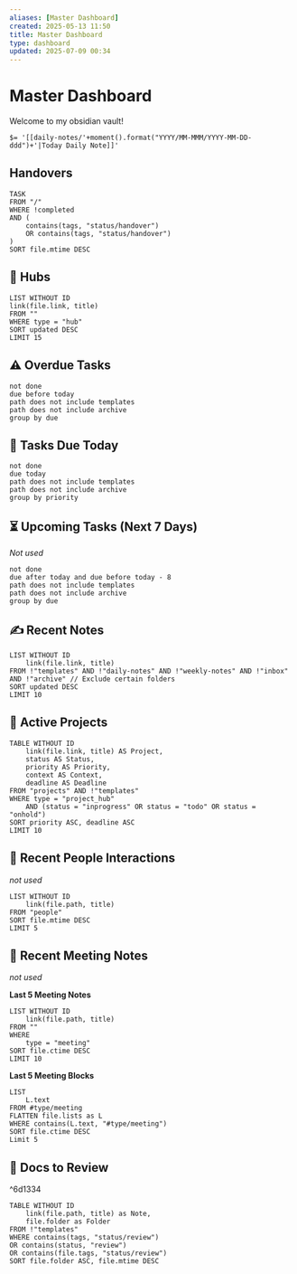 ```yaml
---
aliases: [Master Dashboard]
created: 2025-05-13 11:50
title: Master Dashboard
type: dashboard
updated: 2025-07-09 00:34
---
```


# Master Dashboard

Welcome to my obsidian vault!

`$= '[[daily-notes/'+moment().format("YYYY/MM-MMM/YYYY-MM-DD-ddd")+'|Today Daily Note]]'`

## Handovers

```dataview
TASK
FROM "/"
WHERE !completed 
AND (
	contains(tags, "status/handover")
	OR contains(tags, "status/handover")
)
SORT file.mtime DESC
```

## 🔗 Hubs

```dataview
LIST WITHOUT ID
link(file.link, title)
FROM ""
WHERE type = "hub"
SORT updated DESC
LIMIT 15
```

## ⚠️ Overdue Tasks

```tasks
not done
due before today
path does not include templates
path does not include archive
group by due
```

## 🎯 Tasks Due Today

```tasks
not done
due today
path does not include templates
path does not include archive
group by priority
```

## ⏳ Upcoming Tasks (Next 7 Days)

_Not used_

```tasks
not done
due after today and due before today - 8
path does not include templates
path does not include archive
group by due
```

## ✍️ Recent Notes

```dataview
LIST WITHOUT ID
    link(file.link, title)
FROM !"templates" AND !"daily-notes" AND !"weekly-notes" AND !"inbox" AND !"archive" // Exclude certain folders
SORT updated DESC
LIMIT 10
```

## 🚀 Active Projects

```dataview
TABLE WITHOUT ID
    link(file.link, title) AS Project,
    status AS Status,
    priority AS Priority,
    context AS Context,
    deadline AS Deadline
FROM "projects" AND !"templates"
WHERE type = "project_hub"
    AND (status = "inprogress" OR status = "todo" OR status = "onhold")
SORT priority ASC, deadline ASC
LIMIT 10
```

## 👥 Recent People Interactions

_not used_

```dataview
LIST WITHOUT ID
	link(file.path, title)
FROM "people"
SORT file.mtime DESC
LIMIT 5
```

## 📝 Recent Meeting Notes

_not used_

**Last 5 Meeting Notes**

```dataview
LIST WITHOUT ID
	link(file.path, title)
FROM ""
WHERE
	type = "meeting"
SORT file.ctime DESC
LIMIT 10
```

**Last 5 Meeting Blocks**

```dataview
LIST 
	L.text
FROM #type/meeting
FLATTEN file.lists as L
WHERE contains(L.text, "#type/meeting")
SORT file.ctime DESC
Limit 5
```

## 👀 Docs to Review

^6d1334

```dataview
TABLE WITHOUT ID
    link(file.path, title) as Note,
    file.folder as Folder
FROM !"templates"
WHERE contains(tags, "status/review")
OR contains(status, "review")
OR contains(file.tags, "status/review")
SORT file.folder ASC, file.mtime DESC
```

